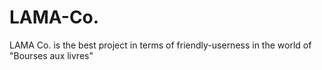 # LAMA-Co.
LAMA Co. is the best project in terms of friendly-userness in the world of "Bourses aux livres"
